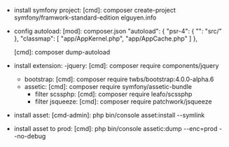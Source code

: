 * install symfony project:
    [cmd]: composer create-project symfony/framwork-standard-edition elguyen.info

* config autoload:
    [mod]: composer.json
        "autoload": {
            "psr-4": {
                 "": "src/"
            },
            "classmap": [ "app/AppKernel.php", "app/AppCache.php" ]
        },

    [cmd]: composer dump-autoload

* install extension:
    -jquery:
        [cmd]: composer require components/jquery
    - bootstrap:
        [cmd]: composer require twbs/bootstrap:4.0.0-alpha.6
    - assetic:
        [cmd]: composer require symfony/assetic-bundle
        + filter scssphp:
            [cmd]: composer require leafo/scssphp
        + filter jsqueeze:
            [cmd]: composer require patchwork/jsqueeze

* install asset:
    [cmd-admin]: php bin/console asset:install --symlink

* install asset to prod:
    [cmd]: php bin/console assetic:dump --enc=prod --no-debug
